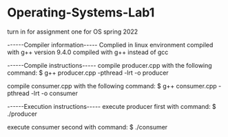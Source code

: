 # Operating-Systems-Lab1
turn in for assignment one for OS spring 2022

------Compiler information-----
Complied in linux environment
compiled with g++ version 9.4.0
compiled with g++ instead of gcc


------Compile instructions-----
compile producer.cpp with the following command:
$ g++ producer.cpp -pthread -lrt -o producer

compile consumer.cpp with the following command:
$ g++ consumer.cpp -pthread -lrt -o consumer


------Execution instructions-----
execute producer first with command:
$ ./producer

execute consumer second with command:
$ ./consumer



